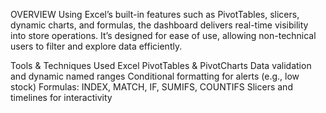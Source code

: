 OVERVIEW
Using Excel’s built-in features such as PivotTables, slicers, dynamic charts, and formulas, the dashboard delivers real-time visibility into store operations.
It’s designed for ease of use, allowing non-technical users to filter and explore data efficiently.

Tools & Techniques Used
Excel PivotTables & PivotCharts
Data validation and dynamic named ranges
Conditional formatting for alerts (e.g., low stock)
Formulas: INDEX, MATCH, IF, SUMIFS, COUNTIFS
Slicers and timelines for interactivity
